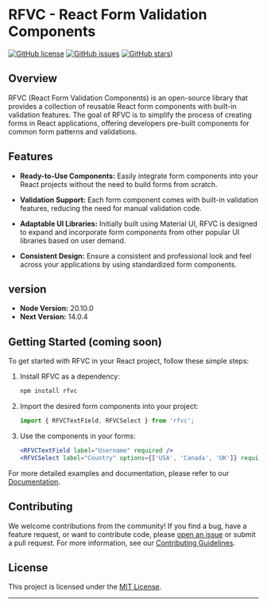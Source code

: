 # RFVC - React Form Validation Components

[![GitHub license](https://img.shields.io/github/license/yourusername/RFVC)](https://github.com/yourusername/RFVC/blob/main/LICENSE)
[![GitHub issues](https://img.shields.io/github/issues/yourusername/RFVC)](https://github.com/yourusername/RFVC/issues](https://github.com/Abhi-paul16/React-Form-Val-Components-RFVC-/issues))
[![GitHub stars](https://img.shields.io/github/stars/yourusername/RFVC)](https://github.com/Abhi-paul16/React-Form-Val-Components-RFVC-/stargazers))

## Overview

RFVC (React Form Validation Components) is an open-source library that provides a collection of reusable React form components with built-in validation features. The goal of RFVC is to simplify the process of creating forms in React applications, offering developers pre-built components for common form patterns and validations.

## Features

- **Ready-to-Use Components:** Easily integrate form components into your React projects without the need to build forms from scratch.

- **Validation Support:** Each form component comes with built-in validation features, reducing the need for manual validation code.

- **Adaptable UI Libraries:** Initially built using Material UI, RFVC is designed to expand and incorporate form components from other popular UI libraries based on user demand.

- **Consistent Design:** Ensure a consistent and professional look and feel across your applications by using standardized form components.

## version

- **Node Version:** 20.10.0
- **Next Version:** 14.0.4


## Getting Started (coming soon)

To get started with RFVC in your React project, follow these simple steps:

1. Install RFVC as a dependency:

   ```bash
   npm install rfvc
   ```

2. Import the desired form components into your project:

   ```jsx
   import { RFVCTextField, RFVCSelect } from 'rfvc';
   ```

3. Use the components in your forms:

   ```jsx
   <RFVCTextField label="Username" required />
   <RFVCSelect label="Country" options={['USA', 'Canada', 'UK']} required />
   ```

For more detailed examples and documentation, please refer to our [Documentation](docs/README.md).

## Contributing

We welcome contributions from the community! If you find a bug, have a feature request, or want to contribute code, please [open an issue](https://github.com/yourusername/RFVC/issues) or submit a pull request. For more information, see our [Contributing Guidelines](CONTRIBUTING.md).

## License

This project is licensed under the [MIT License](LICENSE).

---
